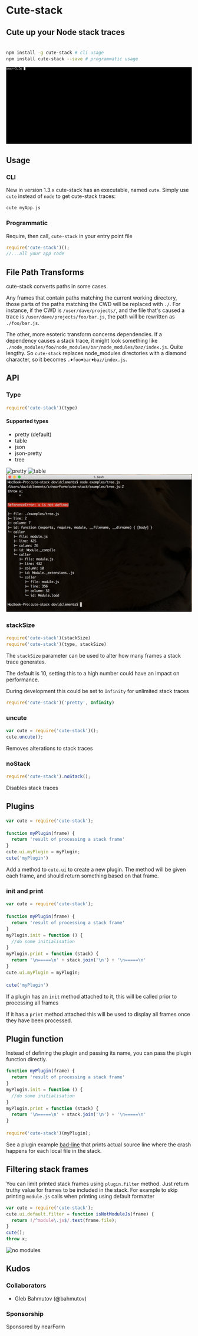 # Cute-stack

## Cute up your Node stack traces


```sh

npm install -g cute-stack # cli usage
npm install cute-stack --save # programmatic usage

```

![demo](images/cute.gif)

## Usage

### CLI

New in version 1.3.x cute-stack has an executable, named `cute`.
Simply use `cute` instead of `node` to get cute-stack traces:

```sh
cute myApp.js
```

### Programmatic

Require, then call, `cute-stack` in your entry point file

```javascript
require('cute-stack')();
//...all your app code
```

## File Path Transforms

cute-stack converts paths in some cases.

Any frames that contain paths matching the 
current working directory, those parts of 
the paths matching the CWD will be replaced with `./`.
For instance, if the CWD is `/user/dave/projects/`,
and the file that's caused a trace is 
`/user/dave/projects/foo/bar.js`, the path will be
rewritten as `./foo/bar.js`.

The other, more esoteric transform concerns dependencies.
If a dependency causes a stack trace, it might
look something like `./node_modules/foo/node_modules/bar/node_modules/baz/index.js`. Quite lengthy. So `cute-stack` replaces node_modules
directories with a diamond character, so it becomes
`.♦foo♦bar♦baz/index.js`.

## API

### Type
```javascript
require('cute-stack')(type)
```

#### Supported types

* pretty  (default)
* table
* json
* json-pretty
* tree


![pretty](images/pretty.png)
![table](images/table.png)
![tree](images/tree.png)


### stackSize

```javascript
require('cute-stack')(stackSize)
require('cute-stack')(type, stackSize)
```

The `stackSize` parameter can be used to alter
how many frames a stack trace generates.

The default is 10, setting this to a high number
could have an impact on performance.

During development this could be set to `Infinity`
for unlimited stack traces

```javascript
require('cute-stack')('pretty', Infinity)
```

### uncute

```javascript
var cute = require('cute-stack')();
cute.uncute();
```
Removes alterations to stack traces


### noStack
```javascript
require('cute-stack').noStack();
```

Disables stack traces

## Plugins

```javascript
var cute = require('cute-stack');

function myPlugin(frame) {
  return 'result of processing a stack frame'
}
cute.ui.myPlugin = myPlugin;
cute('myPlugin')
```

Add a method to `cute.ui` to create a new plugin.
The method will be given each frame, and should 
return something based on that frame.

### init and print
```javascript
var cute = require('cute-stack');

function myPlugin(frame) {
  return 'result of processing a stack frame'
}
myPlugin.init = function () { 
  //do some initialisation
}
myPlugin.print = function (stack) {
  return '\n=====\n' + stack.join('\n') + '\n=====\n'
}
cute.ui.myPlugin = myPlugin;

cute('myPlugin')
```

If a plugin has an `init` method attached to it, 
this will be called prior to processing all frames

If it has a `print` method attached this will be
used to display all frames once they have been 
processed. 

## Plugin function

Instead of defining the plugin and passing its name, you can pass the plugin function
directly.

```js
function myPlugin(frame) {
  return 'result of processing a stack frame'
}
myPlugin.init = function () { 
  //do some initialisation
}
myPlugin.print = function (stack) {
  return '\n=====\n' + stack.join('\n') + '\n=====\n'
}

require('cute-stack')(myPlugin);
```

See a plugin example [bad-line](https://github.com/bahmutov/bad-line) that prints
actual source line where the crash happens for each local file in the stack.

## Filtering stack frames

You can limit printed stack frames using `plugin.filter` method. Just return truthy value
for frames to be included in the stack. For example to skip printing `module.js` calls
when printing using default formatter

```js
var cute = require('cute-stack');
cute.ui.default.filter = function isNotModuleJs(frame) {
  return !/^module\.js$/.test(frame.file);
}
cute();
throw x;
```

![no modules](images/filter.png)

## Kudos

### Collaborators

* Gleb Bahmutov (@bahmutov)

### Sponsorship

Sponsored by nearForm
